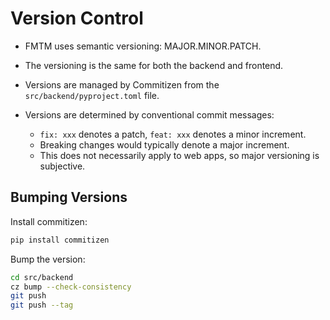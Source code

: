 # Version Control

- FMTM uses semantic versioning: MAJOR.MINOR.PATCH.

- The versioning is the same for both the backend and frontend.

- Versions are managed by Commitizen from the `src/backend/pyproject.toml` file.

- Versions are determined by conventional commit messages:
  - `fix: xxx` denotes a patch, `feat: xxx` denotes a minor increment.
  - Breaking changes would typically denote a major increment.
  - This does not necessarily apply to web apps, so major versioning is subjective.

## Bumping Versions

Install commitizen:

```bash
pip install commitizen
```

Bump the version:

```bash
cd src/backend
cz bump --check-consistency
git push
git push --tag
```
